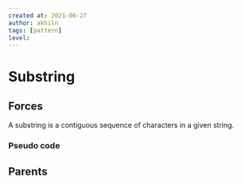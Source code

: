 ```yaml
---
created at: 2021-06-27 
author: akhiln
tags: [pattern]
level: 
---
```


# Substring 
## Forces
A substring is a contiguous sequence of characters in a given string. 

### Pseudo code


## Parents

